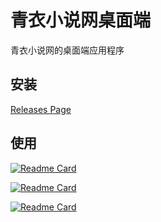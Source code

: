 # 青衣小说网桌面端
 青衣小说网的桌面端应用程序

## 安装

[Releases Page](https://github.com/Grey-Wind/QingYiNovels/releases/latest)

## 使用

[![Readme Card](https://github-readme-stats.vercel.app/api/pin/?username=cefsharp&repo=cefsharp)](https://github.com/cefsharp/cefsharp)

[![Readme Card](https://github-readme-stats.vercel.app/api/pin/?username=serilog&repo=serilog)](https://github.com/serilog/serilog)

[![Readme Card](https://github-readme-stats.vercel.app/api/pin/?username=serilog&repo=serilog-sinks-file)](https://github.com/serilog/serilog-sinks-file)

